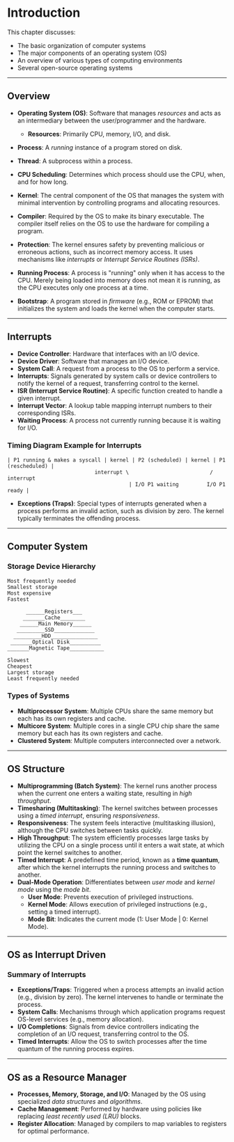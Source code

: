 # Introduction

This chapter discusses:
- The basic organization of computer systems
- The major components of an operating system (OS)
- An overview of various types of computing environments
- Several open-source operating systems

---

## Overview

- **Operating System (OS)**: Software that manages *resources* and acts as an intermediary between the user/programmer and the hardware.
  - **Resources**: Primarily CPU, memory, I/O, and disk.

- **Process**: A *running* instance of a program stored on disk.
- **Thread**: A subprocess within a process.
- **CPU Scheduling**: Determines which process should use the CPU, when, and for how long.
- **Kernel**: The central component of the OS that manages the system with minimal intervention by controlling programs and allocating resources.
- **Compiler**: Required by the OS to make its binary executable. The compiler itself relies on the OS to use the hardware for compiling a program.
- **Protection**: The kernel ensures safety by preventing malicious or erroneous actions, such as incorrect memory access. It uses mechanisms like *interrupts* or *Interrupt Service Routines (ISRs)*.
- **Running Process**: A process is "running" only when it has access to the CPU. Merely being loaded into memory does not mean it is running, as the CPU executes only one process at a time.
- **Bootstrap**: A program stored in *firmware* (e.g., ROM or EPROM) that initializes the system and loads the kernel when the computer starts.

---

## Interrupts

- **Device Controller**: Hardware that interfaces with an I/O device.
- **Device Driver**: Software that manages an I/O device.
- **System Call**: A request from a process to the OS to perform a service.
- **Interrupts**: Signals generated by system calls or device controllers to notify the kernel of a request, transferring control to the kernel.
- **ISR (Interrupt Service Routine)**: A specific function created to handle a given interrupt.
- **Interrupt Vector**: A lookup table mapping interrupt numbers to their corresponding ISRs.
- **Waiting Process**: A process not currently running because it is waiting for I/O.

### Timing Diagram Example for Interrupts

```
| P1 running & makes a syscall | kernel | P2 (scheduled) | kernel | P1 (rescheduled) |
                            interrupt \                          / interrupt
                                       | I/O P1 waiting         I/O P1 ready |
```

- **Exceptions (Traps)**: Special types of interrupts generated when a process performs an invalid action, such as division by zero. The kernel typically terminates the offending process.

---

## Computer System

### Storage Device Hierarchy

```
Most frequently needed
Smallest storage
Most expensive
Fastest

      ______Registers___
     _______Cache________
    ______Main Memory______
   _________SSD_____________
  _________HDD_______________
 _______Optical Disk__________
_______Magnetic Tape___________

Slowest
Cheapest
Largest storage
Least frequently needed
```

### Types of Systems

- **Multiprocessor System**: Multiple CPUs share the same memory but each has its own registers and cache.
- **Multicore System**: Multiple cores in a single CPU chip share the same memory but each has its own registers and cache.
- **Clustered System**: Multiple computers interconnected over a network.

---

## OS Structure

- **Multiprogramming (Batch System)**: The kernel runs another process when the current one enters a waiting state, resulting in *high throughput*.
- **Timesharing (Multitasking)**: The kernel switches between processes using a *timed interrupt*, ensuring *responsiveness*.
- **Responsiveness**: The system feels interactive (multitasking illusion), although the CPU switches between tasks quickly.
- **High Throughput**: The system efficiently processes large tasks by utilizing the CPU on a single process until it enters a wait state, at which point the kernel switches to another.
- **Timed Interrupt**: A predefined time period, known as a **time quantum**, after which the kernel interrupts the running process and switches to another.
- **Dual-Mode Operation**: Differentiates between *user mode* and *kernel mode* using the *mode bit*.
  - **User Mode**: Prevents execution of privileged instructions.
  - **Kernel Mode**: Allows execution of privileged instructions (e.g., setting a timed interrupt).
  - **Mode Bit**: Indicates the current mode (1: User Mode | 0: Kernel Mode).

---

## OS as Interrupt Driven

### Summary of Interrupts

- **Exceptions/Traps**: Triggered when a process attempts an invalid action (e.g., division by zero). The kernel intervenes to handle or terminate the process.
- **System Calls**: Mechanisms through which application programs request OS-level services (e.g., memory allocation).
- **I/O Completions**: Signals from device controllers indicating the completion of an I/O request, transferring control to the OS.
- **Timed Interrupts**: Allow the OS to switch processes after the time quantum of the running process expires.

---

## OS as a Resource Manager

- **Processes, Memory, Storage, and I/O**: Managed by the OS using specialized *data structures* and *algorithms*.
- **Cache Management**: Performed by hardware using policies like replacing *least recently used (LRU)* blocks.
- **Register Allocation**: Managed by compilers to map variables to registers for optimal performance.
